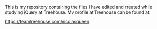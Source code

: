 This is my repository containing the files I have edited and created while studying jQuery at Treehouse. My profile at Treehouse can be found at:

https://teamtreehouse.com/nicolasqueen